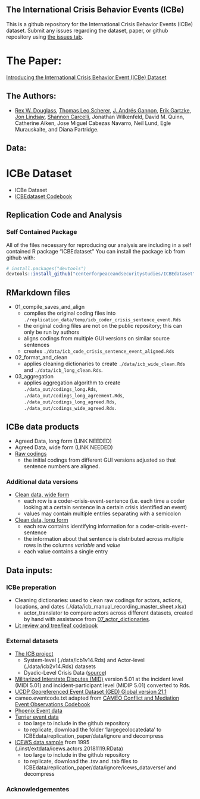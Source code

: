 
<!-- README.md is generated from README.Rmd. Please edit that file -->

## The International Crisis Behavior Events (ICBe)

This is a github repository for the International Crisis Behavior Events
(ICBe) dataset. Submit any issues regarding the dataset, paper, or
github repository using [the issues
tab](https://github.com/CenterForPeaceAndSecurityStudies/ICBEdataset/issues/new/choose).

# The Paper:

[Introducing the International Crisis Behavior Event (ICBe)
Dataset](https://github.com/CenterForPeaceAndSecurityStudies/ICBEdataset/blob/master/paper/IntroducingICBe_DouglassEtAl_2021_BetaDraft_bookdown.pdf)

## The Authors:

  - [Rex W. Douglass](http://www.rexdouglass.com), [Thomas Leo
    Scherer](http://tlscherer.com/), [J. Andrés
    Gannon](https://jandresgannon.com/), [Erik
    Gartzke](http://erikgartzke.com/), [Jon
    Lindsay](https://www.jonrlindsay.com/), [Shannon
    Carcelli](https://www.shannoncarcelli.com/), Jonathan Wilkenfeld,
    David M. Quinn, Catherine Aiken, Jose Miguel Cabezas Navarro, Neil
    Lund, Egle Murauskaite, and Diana Partridge.

## Data:

# ICBe Dataset

  - ICBe Dataset
  - [ICBEdataset
    Codebook](https://docs.google.com/document/d/1aJkweohbfIWtNpJw1CmXbeIiK6czbJ5iPyKwiYP1YlU/edit?usp=sharing)

## Replication Code and Analysis

### Self Contained Package

All of the files necessary for reproducing our analysis are including in
a self contained R package “ICBEdataset” You can install the package icb
from github with:

``` r
# install.packages("devtools")
devtools::install_github("centerforpeaceandsecuritystudies/ICBEdataset")
```

## RMarkdown files

  - 01\_compile\_saves\_and\_align
      - compiles the original coding files into
        `./replication_data/temp/icb_coder_crisis_sentence_event.Rds`
      - the original coding files are not on the public repository; this
        can only be run by authors
      - aligns codings from multiple GUI versions on similar source
        sentences
      - creates `./data/icb_code_crisis_sentence_event_aligned.Rds`
  - 02\_format\_and\_clean
      - applies cleaning dictionaries to create
        `./data/icb_wide_clean.Rds` and `./data/icb_long_clean.Rds`.
  - 03\_aggregation
      - applies aggregation algorithm to create
        `./data_out/codings_long.Rds`,
        `./data_out/codings_long_agreement.Rds`,
        `./data_out/codings_long_agreed.Rds`,
        `./data_out/codings_wide_agreed.Rds`.

## ICBe data products

  - Agreed Data, long form (LINK NEEDED)
  - Agreed Data, wide form (LINK NEEDED)
  - [Raw
    codings](https://github.com/CenterForPeaceAndSecurityStudies/ICBEdataset/raw/master/data/icb_coder_crisis_sentence_event_aligned.Rds)
      - the initial codings from different GUI versions adjusted so that
        sentence numbers are aligned.

### Additional data versions

  - [Clean data, wide
    form](https://github.com/CenterForPeaceAndSecurityStudies/ICBEdataset/raw/master/data/icb_wide_clean.Rds)
      - each row is a coder-crisis-event-sentence (i.e. each time a
        coder looking at a certain sentence in a certain crisis
        identified an event)
      - values may contain multiple entries separating with a semicolon
  - [Clean data, long
    form](https://github.com/CenterForPeaceAndSecurityStudies/ICBEdataset/raw/master/data/icb_long_clean.Rds)
      - each row contains identifying information for a
        coder-crisis-event-sentence
      - the information about that sentence is distributed across
        multiple rows in the columns *variable* and *value*
      - each value contains a single entry

## Data inputs:

### ICBe preperation

  - Cleaning dictionaries: used to clean raw codings for actors,
    actions, locations, and dates
    (./data/icb\_manual\_recording\_master\_sheet.xlsx)
      - actor\_translator to compare actors across different datasets,
        created by hand with assistance from
        [07\_actor\_dictionaries](https://centerforpeaceandsecuritystudies.github.io/ICBEdataset/07_actor_dictionaries.html).
  - [Lit review and tree/leaf
    codebook](https://docs.google.com/spreadsheets/d/10tZGzjYgmvrbgQTV3oadVEV8m1LxLEDJEq9pzqq90Fc/edit#gid=1604363724)

### External datasets

  - [The ICB project](https://sites.duke.edu/icbdata/)
      - System-level (./data/icb1v14.Rds) and Actor-level
        (./data/icb2v14.Rds) datasets
      - Dyadic-Level Crisis Data
        ([source](https://sites.duke.edu/icbdata/data-collections/))
  - [Militarized Interstate Disputes
    (MID)](https://correlatesofwar.org/data-sets/MIDs) version 5.01 at
    the incident level (MIDI 5.01) and incident-participant level (MIDIP
    5.01) converted to Rds.
  - [UCDP Georeferenced Event Dataset (GED) Global
    version 21.1](https://ucdp.uu.se/downloads/index.html#ged_global)
  - cameo.eventcode.txt adapted from [CAMEO Conflict and Mediation Event
    Observations
    Codebook](https://parusanalytics.com/eventdata/cameo.dir/CAMEO.09b6.pdf)
  - [Phoenix Event
    data](https://databank.illinois.edu/datasets/IDB-2796521)
  - [Terrier event data](https://osf.io/4m2u7/files/)
      - too large to include in the github repository
      - to replicate, download the folder ‘largegeolocatedata’ to
        ICBEdata/replication\_paper/data/ignore and decompress
  - [ICEWS data
    sample](https://dataverse.harvard.edu/dataset.xhtml?persistentId=doi:10.7910/DVN/28075&version=30.0)
    from 1995 (./inst/extdata/icews.actors.20181119.RData)
      - too large to include in the github repository
      - to replicate, download the .tsv and .tab files to
        ICBEdata/replication\_paper/data/ignore/icews\_dataverse/ and
        decompress

### Acknowledgementes
